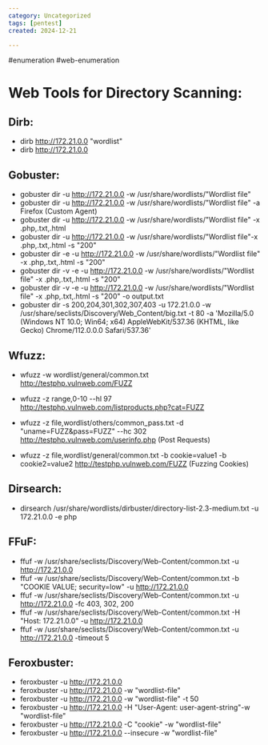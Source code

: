 ```yaml
---
category: Uncategorized
tags: [pentest]
created: 2024-12-21

---
```

#enumeration #web-enumeration
# Web Tools for Directory Scanning: 

## Dirb: 

- dirb http://172.21.0.0 "wordlist"
- dirb http://172.21.0.0

## Gobuster: 

- gobuster dir -u http://172.21.0.0 -w /usr/share/wordlists/"Wordlist file"
- gobuster dir -u http://172.21.0.0  -w /usr/share/wordlists/"Wordlist file" -a Firefox (Custom Agent)
- gobuster dir -u http://172.21.0.0 -w /usr/share/wordlists/"Wordlist file" -x .php,.txt,.html
- gobuster dir -u http://172.21.0.0 -w /usr/share/wordlists/"Wordlist file"-x .php,.txt,.html -s "200"
- gobuster dir -e -u http://172.21.0.0 -w /usr/share/wordlists/"Wordlist file" -x .php,.txt,.html -s "200"
- gobuster dir -v -e -u http://172.21.0.0 -w /usr/share/wordlists/"Wordlist file" -x .php,.txt,.html -s "200"
- gobuster dir -v -e -u http://172.21.0.0 -w /usr/share/wordlists/"Wordlist file" -x .php,.txt,.html -s "200" -o output.txt
- gobuster dir -s 200,204,301,302,307,403 -u 172.21.0.0 -w /usr/share/seclists/Discovery/Web_Content/big.txt -t 80 -a 'Mozilla/5.0 (Windows NT 10.0; Win64; x64) AppleWebKit/537.36 (KHTML, like Gecko) Chrome/112.0.0.0 Safari/537.36'

## Wfuzz:

- wfuzz -w wordlist/general/common.txt http://testphp.vulnweb.com/FUZZ
- wfuzz -z range,0-10 --hl 97 http://testphp.vulnweb.com/listproducts.php?cat=FUZZ
- wfuzz -z file,wordlist/others/common_pass.txt -d "uname=FUZZ&pass=FUZZ"  --hc 302 http://testphp.vulnweb.com/userinfo.php (Post Requests)

- wfuzz -z file,wordlist/general/common.txt -b cookie=value1 -b cookie2=value2 http://testphp.vulnweb.com/FUZZ (Fuzzing Cookies)

## Dirsearch: 

- dirsearch /usr/share/wordlists/dirbuster/directory-list-2.3-medium.txt -u 172.21.0.0 -e php

## FFuF:

- ffuf -w /usr/share/seclists/Discovery/Web-Content/common.txt -u http://172.21.0.0
- ffuf -w /usr/share/seclists/Discovery/Web-Content/common.txt -b "COOKIE VALUE; security=low" -u http://172.21.0.0
- ffuf -w /usr/share/seclists/Discovery/Web-Content/common.txt -u http://172.21.0.0 -fc 403, 302, 200
- ffuf -w /usr/share/seclists/Discovery/Web-Content/common.txt -H "Host: 172.21.0.0" -u http://172.21.0.0
- ffuf -w /usr/share/seclists/Discovery/Web-Content/common.txt -u http://172.21.0.0 -timeout 5

## Feroxbuster:

- feroxbuster -u http://172.21.0.0
- feroxbuster -u http://172.21.0.0 -w "wordlist-file"
- feroxbuster -u http://172.21.0.0 -w "wordlist-file" -t 50
- feroxbuster -u http://172.21.0.0 -H "User-Agent: user-agent-string"-w "wordlist-file"
- feroxbuster -u http://172.21.0.0 -C "cookie" -w "wordlist-file"
- feroxbuster -u http://172.21.0.0 --insecure -w "wordlist-file"
